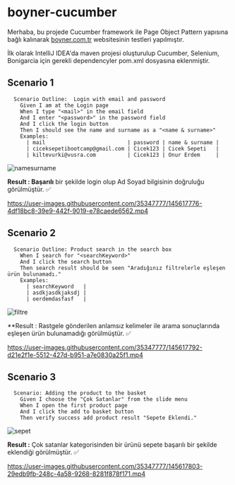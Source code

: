 # boyner-cucumber

Merhaba, bu projede Cucumber framework ile Page Object Pattern yapısına bağlı kalınarak [boyner.com.tr](https://boyner.com.tr) websitesinin testleri yapılmıştır.
 
İlk olarak IntelliJ IDEA'da maven projesi oluşturulup Cucumber, Selenium, Bonigarcia için gerekli dependencyler pom.xml dosyasına eklenmiştir.
 
## Scenario 1
 
 

```cucumber
  Scenario Outline:  Login with email and password
    Given I am at the Login page
    When I type "<mail>" in the email field
    And I enter "<password>" in the password field
    And I click the login button
    Then I should see the name and surname as a "<name & surname>"
    Examples:
      | mail                          | password | name & surname |
      | ciceksepetibootcamp@gmail.com | Cicek123 | Cicek Sepeti   |
      | kiltevurki@vusra.com          | Cicek123 | Onur Erdem     |
``` 

![namesurname](https://user-images.githubusercontent.com/35347777/145619315-efb00dd8-f844-4bae-8326-543546036c87.PNG)


**Result : Başarılı** bir şekilde login olup Ad Soyad bilgisinin doğruluğu görülmüştür. ✅
 
https://user-images.githubusercontent.com/35347777/145617776-4df18bc8-39e9-442f-9019-e78caede6562.mp4
  
  
## Scenario 2 

```cucumber
  Scenario Outline: Product search in the search box
    When I search for "<searchKeyword>"
    And I click the search button
    Then search result should be seen "Aradığınız filtrelerle eşleşen ürün bulunamadı."
    Examples:
      | searchKeyword   |
      | asdkjasdkjaksdj |
      | oerdemdasfasf   |
``` 

![filtre](https://user-images.githubusercontent.com/35347777/145619880-bfdce7fa-55cc-4c27-9ebd-72e0adcc041a.PNG)

**Result : Rastgele gönderilen anlamsız kelimeler ile arama sonuçlarında eşleşen ürün bulunamadığı görülmüştür. ✅

https://user-images.githubusercontent.com/35347777/145617792-d21e2f1e-5512-427d-b951-a7e0830a25f1.mp4


## Scenario 3

```cucumber
  Scenario: Adding the product to the basket
    Given I choose the "Çok Satanlar" from the slide menu
    When I open the first product page
    And I click the add to basket button
    Then verify success add product result "Sepete Eklendi."
```

![sepet](https://user-images.githubusercontent.com/35347777/145620273-f1f94323-43f8-4780-8aa2-6ba98c0658b1.PNG)

**Result :** Çok satanlar kategorisinden bir ürünü sepete başarılı bir şekilde eklendiği görülmüştür. ✅

https://user-images.githubusercontent.com/35347777/145617803-29edb9fb-248c-4a58-9268-8281f878f171.mp4
 